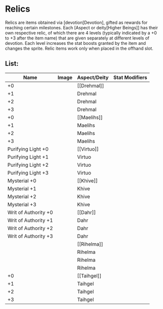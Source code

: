 
# Relics

Relics are items obtained via [devotion[Devotion], gifted as rewards for reaching certain milestones. Each [Aspect or deity[Higher Beings]] has their own respective relic, of which there are 4 levels (typically indicated by a +0 to +3 after the item name) that are given separately at different levels of devotion. Each level increases the stat boosts granted by the item and changes the sprite. Relic items work only when placed in the offhand slot.

## List:

| Name | Image | Aspect/Deity | Stat Modifiers |
|-|-|-|-|
| +0 |  | [[Drehmal]] | | 
| +1 |  | Drehmal | |
| +2 |  | Drehmal | |
| +3 |  | Drehmal | |
| +0 |  | [[Maelihs]] | |
| +1 |  | Maelihs | |
| +2 |  | Maelihs | |
| +3 |  | Maelihs | |
| Purifying Light +0 |  | [[Virtuo]] | |
| Purifying Light +1 |  | Virtuo | |
| Purifying Light +2 |  | Virtuo | |
| Purifying Light +3 |  | Virtuo | |
| Mysterial +0 |  | [[Khive]] | |
| Mysterial +1 |  | Khive | |
| Mysterial +2 |  | Khive | |
| Mysterial +3 |  | Khive | |
| Writ of Authority +0 |  | [[Dahr]] | |
| Writ of Authority +1 |  | Dahr | |
| Writ of Authority +2 |  | Dahr | |
| Writ of Authority +3 |  | Dahr | |
| | | [[Rihelma]] | |
| | | Rihelma | |
| | |Rihelma | |
| | | Rihelma | |
| +0 | | [[Taihgel]] | |
| +1 | | Taihgel | |
| +2 | | Taihgel | |
| +3 | | Taihgel | |
